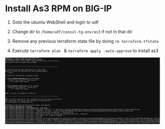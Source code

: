 #  Install As3 RPM on BIG-IP


1. Goto the ubuntu WebShell and login to udf

2. Change dir to `/home/udf/consul-tg-env/as3` if not in that dir

3. Remove any previous terraform state file by doing `rm terraform.tfstate`

4. Execute `terraform plan ` & `terraform apply -auto-approve` to install as3

 ![alt text](../../../../../../../../../images/as3.png)



